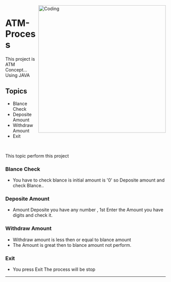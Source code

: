 <img align="right" alt="Coding" width="400" src="[https://www.pinterest.com/pin/10203536642764885/](https://www.google.com/url?sa=i&url=https%3A%2F%2Fwww.pinterest.com%2Fpin%2F10203536642764885%2F&psig=AOvVaw2R3suP7HYBqxOADzFxjjzh&ust=1682582504146000&source=images&cd=vfe&ved=0CBEQjRxqFwoTCMCcwLeKx_4CFQAAAAAdAAAAABAE)"> 


# ATM-Process
 This project is ATM Concept...
 Using JAVA
 ## Topics
 - Blance Check
 - Deposite Amount
 - Withdraw Amount
 - Exit <br>
 <br>
 
 
 This topic perform this project
<br>
### Blance Check
- You have to check blance is initial amount is '0' so Deposite amount and check Blance..
### Deposite Amount 
- Amount Deposite you have any number , 1st Enter the Amount you have digits and check it. 
### Withdraw Amount 
- Withdraw amount is less then or equal to blance amount 
- The Amount is great then to blance amount not perform.
### Exit 
- You press Exit The process will be stop


-----------------------------------------------------------------------------
